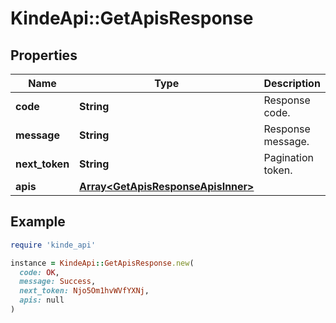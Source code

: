 # KindeApi::GetApisResponse

## Properties

| Name | Type | Description | Notes |
| ---- | ---- | ----------- | ----- |
| **code** | **String** | Response code. | [optional] |
| **message** | **String** | Response message. | [optional] |
| **next_token** | **String** | Pagination token. | [optional] |
| **apis** | [**Array&lt;GetApisResponseApisInner&gt;**](GetApisResponseApisInner.md) |  | [optional] |

## Example

```ruby
require 'kinde_api'

instance = KindeApi::GetApisResponse.new(
  code: OK,
  message: Success,
  next_token: Njo5Om1hvWVfYXNj,
  apis: null
)
```

